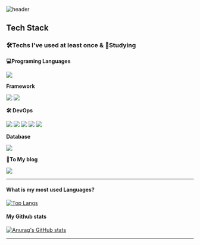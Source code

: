 ![header](https://capsule-render.vercel.app/api?type=waving&color=auto&height=100&section=header&text=Codemonkyu&fontSize=80&fontColor=auto)

## Tech Stack

### 🛠Techs I've used at least once & 📖Studying

<b>💻Programing Languages</b>

<img src="https://img.shields.io/badge/Python-3776AB?style=plastic&logo=Python&logoColor=white"/>

<b>Framework</b>

<img src="https://img.shields.io/badge/Django-092E20?style=plastic&logo=Django&logoColor=white"/> <img src="https://img.shields.io/badge/ReactJS-61DAFB?style=plastic&logo=React&logoColor=white"/>

<b>🛠 DevOps</b>

<img src="https://img.shields.io/badge/Docker-2496ED?style=plastic&logo=Docker&logoColor=white"/> <img src="https://img.shields.io/badge/Kubernetes-326CE5?style=plastic&logo=Kubernetes&logoColor=white"/> <img src="https://img.shields.io/badge/Amazon AWS-232F3E?style=plastic&logo=Amazon AWS&logoColor=white"/>  <img src="https://img.shields.io/badge/Linux-FCC624?style=plastic&logo=Linux&logoColor=black"/> <img src="https://img.shields.io/badge/OpenStack-ED1944?style=plastic&logo=OpenStack&logoColor=black"/> 

<b>Database</b>

<img src="https://img.shields.io/badge/MySQL-4479A1?style=plastic&logo=MySQL&logoColor=black"/>

<b>🧾To My blog</b>

<a href="https://codemonkyu.tistory.com/"><img src="https://img.shields.io/badge/My blog-FF5722?style=flat-square"/></a>

---

#### What is my most used Languages?

[![Top Langs](https://github-readme-stats.vercel.app/api/top-langs/?username=codemonkyu)](https://github.com/codemonkyu/github-readme-stats)

#### My Github stats

[![Anurag's GitHub stats](https://github-readme-stats.vercel.app/api?username=codemonkyu)](https://github.com/codemonkyu/github-readme-stats)

---
